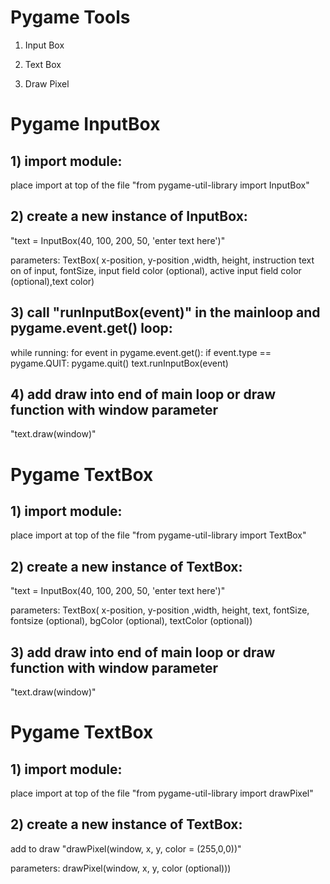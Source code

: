 # Pygame Tools
1) Input Box

2) Text Box

3) Draw Pixel

# Pygame InputBox

## 1) import module:

place import at top of the file
"from pygame-util-library import InputBox"

## 2) create a new instance of InputBox:

"text = InputBox(40, 100, 200, 50, 'enter text here')"

parameters:
TextBox( x-position, y-position ,width, height, instruction text on of input, fontSize, input field color (optional), active input field color (optional),text color)

## 3) call "runInputBox(event)" in the mainloop and pygame.event.get() loop:

while running:
  for event in pygame.event.get():
    if event.type == pygame.QUIT:
      pygame.quit()
    text.runInputBox(event)

## 4) add draw into end of main loop or draw function with window parameter

"text.draw(window)"


# Pygame TextBox

## 1) import module:

place import at top of the file
"from pygame-util-library import TextBox"

## 2) create a new instance of TextBox:

"text = InputBox(40, 100, 200, 50, 'enter text here')"

parameters:
TextBox( x-position, y-position ,width, height, text, fontSize, fontsize (optional), bgColor (optional), textColor (optional))

## 3) add draw into end of main loop or draw function with window parameter

"text.draw(window)"



# Pygame TextBox

## 1) import module:

place import at top of the file
"from pygame-util-library import drawPixel"

## 2) create a new instance of TextBox:

add to draw "drawPixel(window, x, y, color = (255,0,0))"

parameters:
drawPixel(window, x, y, color (optional)))


